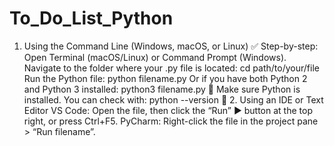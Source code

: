 # To_Do_List_Python

 1. Using the Command Line (Windows, macOS, or Linux)
✅ Step-by-step:
Open Terminal (macOS/Linux) or Command Prompt (Windows).
Navigate to the folder where your .py file is located:
cd path/to/your/file
Run the Python file:
python filename.py
Or if you have both Python 2 and Python 3 installed:
python3 filename.py
🔎 Make sure Python is installed. You can check with:
python --version
🧪 2. Using an IDE or Text Editor
VS Code: Open the file, then click the “Run” ▶️ button at the top right, or press Ctrl+F5.
PyCharm: Right-click the file in the project pane > “Run filename”.


